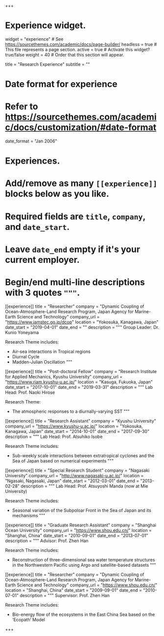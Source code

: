 +++
# Experience widget.
widget = "experience"  # See https://sourcethemes.com/academic/docs/page-builder/
headless = true  # This file represents a page section.
active = true  # Activate this widget? true/false
weight = 40  # Order that this section will appear.

title = "Research Experience"
subtitle = ""

# Date format for experience
#   Refer to https://sourcethemes.com/academic/docs/customization/#date-format
date_format = "Jan 2006"

# Experiences.
#   Add/remove as many `[[experience]]` blocks below as you like.
#   Required fields are `title`, `company`, and `date_start`.
#   Leave `date_end` empty if it's your current employer.
#   Begin/end multi-line descriptions with 3 quotes `"""`.
[[experience]]
  title = "Researcher"
  company = "Dynamic Coupling of Ocean-Atmosphere-Land Research Program, Japan Agency for Marine-Earth Science and Technology"
  company_url = "https://www.jamstec.go.jp/dcop"
  location = "Yokosuka, Kanagawa, Japan"
  date_start = "2019-04-01"
  date_end = ""
  description = """
  Group Leader: Dr. Kunio Yoneyama
  
  Research Theme includes:
  
  * Air-sea interactions in Tropical regions
  * Diurnal Cycle
  * Madden-Julian Oscillation
  """

[[experience]]
  title = "Post-doctoral Fellow"
  company = "Research Institute for Applied Mechanics, Kyushu University"
  company_url = "https://www.riam.kyushu-u.ac.jp/"
  location = "Kasuga, Fukuoka, Japan"
  date_start = "2017-10-01"
  date_end = "2019-03-31"
  description = """
  Lab Head: Prof. Naoki Hirose
  
  Research Theme:
  
  * The atmospheric responses to a diurnally-varying SST
  """
  
[[experience]]
  title = "Research Assistant"
  company = "Kyushu University"
  company_url = "https://www.kyushu-u.ac.jp/"
  location = "Yokosuka, Kanagawa, Japan"
  date_start = "2014-10-01"
  date_end = "2017-09-30"
  description = """
  Lab Head: Prof. Atsuhiko Isobe
  
  Research Theme includes:
  
  * Sub-weekly scale interactions between extratropical cyclones and the Sea of Japan based on numerical experiments
  """
 
 [[experience]]
  title = "Special Research Student"
  company = "Nagasaki University"
  company_url = "http://www.nagasaki-u.ac.jp/"
  location = "Ngasaki, Nagasaki, Japan"
  date_start = "2012-03-01"
  date_end = "2013-02-28"
  description = """
  Lab Head: Prof. Atsuyoshi Manda (now at Mie University)
  
  Research Theme includes:
  
  * Seasonal variation of the Subpoloar Front in the Sea of Japan and its mechanisms
  """
  
 [[experience]]
  title = "Graduate Research Assistant"
  company = "Shanghai Ocean University"
  company_url = "https://www.shou.edu.cn/"
  location = "Shanghai, China"
  date_start = "2010-09-01"
  date_end = "2013-07-01"
  description = """
  Advisor: Prof. Zhen Han
  
  Research Theme includes:
  
  * Reconstruction of three-dimensional sea water temperature structures in the Northwestern Pacific using Argo and satellite-based datasets
  """
  
   [[experience]]
  title = "Researcher"
  company = "Dynamic Coupling of Ocean-Atmosphere-Land Research Program, Japan Agency for Marine-Earth Science and Technology"
  company_url = "https://www.shou.edu.cn/"
  location = "Shanghai, China"
  date_start = "2009-09-01"
  date_end = "2010-07-01"
  description = """
  Supervisor: Prof. Zhen Han
  
  Research Theme includes:
  
  * Bio-energy flow of the ecosystems in the East China Sea based on the ’Ecopath’ Model

+++
